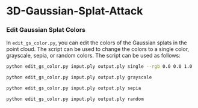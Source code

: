 # 3D-Gaussian-Splat-Attack


### Edit Gaussian Splat Colors
In `edit_gs_color.py`, you can edit the colors of the Gaussian splats in the point cloud. The script can be used to change the colors to a single color, grayscale, sepia, or random colors. The script can be used as follows:

```bash
python edit_gs_color.py input.ply output.ply single --rgb 0.0 0.0 1.0

python edit_gs_color.py input.ply output.ply grayscale

python edit_gs_color.py input.ply output.ply sepia

python edit_gs_color.py input.ply output.ply random
```
